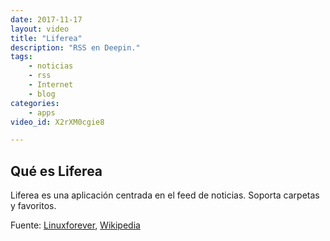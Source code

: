 ```yaml
---
date: 2017-11-17
layout: video
title: "Liferea"
description: "RSS en Deepin."
tags:
    - noticias
    - rss
    - Internet
    - blog
categories:
    - apps
video_id: X2rXM0cgie8

---
```

<!--more-->

## Qué es Liferea

Liferea es una aplicación centrada en el feed de noticias. Soporta carpetas y favoritos.


Fuente: [Linuxforever](https://www.youtube.com/channel/UC_q0t5xwXatXVzNspw3fVJw), [Wikipedia](https://es.wikipedia.org/wiki/Liferea)
